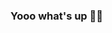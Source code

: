 ### Yooo what's up 🤟🏽

<!--
<a href="https://github.com/permadiwibisono/github-readme-stats">
  <img align="center" src="https://github-readme-stats.vercel.app/api?username=permadiwibisono&show_icons=true&theme=graywhite&line_height=24&include_all_commits=true&custom_title=⚡️+Stats" />
</a>
<a href="https://github.com/permadiwibisono/github-readme-stats">
  <img align="center" src="https://github-readme-stats.vercel.app/api/top-langs/?username=permadiwibisono&layout=compact&show_icons=true&langs_count=8&theme=graywhite&custom_title=🤖+Most" />
</a>

#### 🔭. I’m currently working on
<a href="https://github.com/permadiwibisono/go-api">
  <img align="center" src="https://github-readme-stats.vercel.app/api/pin/?username=permadiwibisono&repo=go-api&show_owner=true&theme=graywhite" />
</a>
-->



<!--
**permadiwibisono/permadiwibisono** is a ✨ _special_ ✨ repository because its `README.md` (this file) appears on your GitHub profile.

Here are some ideas to get you started:

- 🔭 I’m currently working on ...
- 🌱 I’m currently learning ...
- 👯 I’m looking to collaborate on ...
- 🤔 I’m looking for help with ...
- 💬 Ask me about ...
- 📫 How to reach me: ...
- 😄 Pronouns: ...
- ⚡ Fun fact: ...
-->
